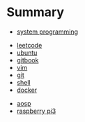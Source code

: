 # Summary

<!--* [introduction]-->
<!--* [specification]-->
* [system programming](content/cs_programming/cs_programming.md)
<!-- * [C skill] -->
* [leetcode](content/leetcode/leetcode.md)
* [ubuntu](content/ubuntu/ubuntu.md)
* [gitbook](content/gitbook/gitbook.md)
* [vim](content/vim/vim.md)
* [git](content/git/git.md)
* [shell](content/shell/shell.md)
* [docker](content/docker/docker.md)
<!--* [Teraterm TTL]-->
* [aosp](content/aosp/aosp.md)
* [raspberry pi3](content/raspberry/raspberry.md)
<!--* [raspberry pi](content/rpi/rpi.md)-->
<!--* [Building Root]-->

